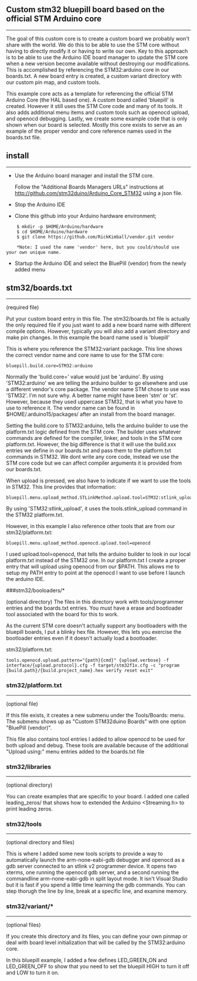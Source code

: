 ## Custom stm32 bluepill board based on the official STM Arduino core
---


The goal of this custom core is to create a custom board we probably won't share with the world. We do this to be able to use the STM core without having to directly modify it or having to write our own. Key to this approach is to be able to use the Arduino IDE board manager to update the STM core when a new version become available without destroying our modifications.  This is accomplished by referencing the STM32:arduino core in our boards.txt. A new board entry is created, a custom variant directory with our custom pin map, and custom tools.

This example core acts as a template for referencing the official STM Arduino Core (the HAL based one).  A custom board called 'bluepill' is created. However it still uses the STM Core code and many of its tools. It also adds additional menu items and custom tools such as openocd upload, and openocd debugging. Lastly, we create some example code that is only shown when our board is selected.  Mostly this core exists to serve as an example of the proper vendor and core reference names used in the boards.txt file.

## install
---

* Use the Arduino board manager and install the STM core.

    Follow the "Additional Boards Managers URLs" instructions at http://github.com/stm32duino/Arduino_Core_STM32 using a json file.

* Stop the Arduino IDE

- Clone this github into your Arduino hardware environment;

```
    $ mkdir -p $HOME/Arduino/hardware
    $ cd $HOME/Arduino/hardware
    $ git clone https://github.com/RickKimball/vendor.git vendor

    *Note: I used the name 'vendor' here, but you could/should use your own unique name.
```
* Startup the Arduino IDE and select the BluePill (vendor) from
the newly added menu

## stm32/boards.txt
---
(required file)

Put your custom board entry in this file.  The stm32/boards.txt file is actually the only required file if you just want to add a new board name with different compile options. However, typically you will also add a variant directory and make pin changes.  In this example the board name used is 'bluepill'

This is where you reference the STM32:variant package. This line shows the correct vendor name and core name to use for the STM core:
```
bluepill.build.core=STM32:arduino
```
Normally the 'build.core=' value would just be 'arduino'. By using 'STM32:arduino' we are telling the arduino builder to go elsewhere and use a different vendor's core package.  The vendor name STM chose to use was 'STM32'. I'm not sure why. A better name might have been 'stm' or 'st'.  However, because they used uppercase STM32, that is what you have to use to reference it.  The vendor name can be found in $HOME/.arduino15/packages/ after an install from the board manager.

Setting the build.core to STM32:arduino, tells the arduino builder to use the platform.txt logic defined from the STM core. The builder uses whatever commands are defined for the compiler, linker, and tools in the STM core platform.txt. However, the big difference is that it will use the build.xxx entries we define in our boards.txt and pass them to the platform.txt commands in STM32.  We dont write any core code, instead we use the STM core code but we can affect compiler arguments it is provided from our boards.txt.

When upload is pressed, we also have to indicate if we want to use the tools in STM32. This line provides that information:

```
bluepill.menu.upload_method.STLinkMethod.upload.tool=STM32:stlink_upload
```
By using 'STM32:stlink_upload', it uses the tools.stlink_upload command in the STM32 platform.txt.

However, in this example I also reference other tools that are from our stm32/platform.txt:
```
bluepill.menu.upload_method.openocd.upload.tool=openocd
```
I used upload.tool=openocd, that tells the arduino builder to look in our local platform.txt instead of the STM32 one.  In our platform.txt I create a proper entry that will upload using openocd from our $PATH.  This allows me to setup my PATH entry to point at the openocd I want to use before I launch the arduino IDE.

###stm32/booloaders/*

(optional directory)
The files in this directory work with tools/programmer entries and the boards.txt entries. You must have a erase and bootloader tool associated with the board for this to work.

As the current STM core doesn't actually support any bootloaders with the bluepill boards, I put a blinky hex file. However, this lets you exercise the bootloader entries even if it doesn't actually load a bootloader.

stm32/platform.txt:
```
tools.openocd.upload.pattern="{path}{cmd}" {upload.verbose} -f interface/{upload.protocol}.cfg -f target/stm32f1x.cfg -c "program {build.path}/{build.project_name}.hex verify reset exit"
```

### stm32/platform.txt
---
(optional file)

If this file exists, it creates a new submenu under the Tools/Boards: menu. The submenu shows up as "Custom STM32duino Boards" with one option "BluePill (vendor)".

This file also contains tool entries I added to allow openocd to be used for both upload and debug.  These tools are available because of the additional "Upload using:" menu entries added to the boards.txt file

### stm32/libraries
---
(optional directory)

You can create examples that are specific to your board. I added one called leading_zeros/ that shows how to extended the Arduino <Streaming.h> to print leading zeros.

### stm32/tools
---
(optional directory and files)

This is where I added some new tools scripts to provide a way to automatically launch the arm-none-eabi-gdb debugger and openocd as a gdb server connected to an stlink v2 programmer device.  It opens two xterms, one running the openocd gdb server, and a second running the commandline arm-none-eabi-gdb in split layout mode.  It isn't Visual Studio but it is fast if you spend a little time learning the gdb commands.  You can step thorugh the line by line, break at a specific line, and examine memory.

### stm32/variant/*
---
(optional files)

If you create this directory and its files, you can define your own pinmap or deal with board level initialization that will be called by the STM32:arduino core.

In this bluepill example, I added a few defines LED_GREEN_ON and LED_GREEN_OFF to show that you need to set the bluepill HIGH to turn it off and LOW to turn it on.
